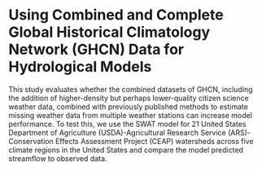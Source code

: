 Using Combined and Complete  Global Historical Climatology Network (GHCN) Data for Hydrological Models
=================
This study evaluates whether the combined datasets of GHCN, including the addition of higher-density but perhaps lower-quality citizen science weather data, combined with previously published methods to estimate missing weather data from multiple weather stations can increase model performance. To test this, we use the SWAT model for 21 United States Department of Agriculture (USDA)-Agricultural Research Service (ARS)-Conservation Effects Assessment Project (CEAP) watersheds across five climate regions in the United States and compare the model predicted streamflow to observed data.

